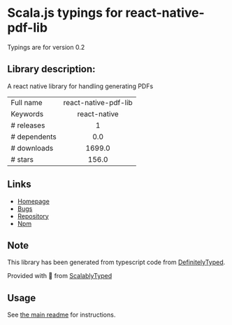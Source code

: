 
# Scala.js typings for react-native-pdf-lib

Typings are for version 0.2

## Library description:
A react native library for handling generating PDFs

|                    |                 |
| ------------------ | :-------------: |
| Full name          | react-native-pdf-lib |
| Keywords           | react-native |
| # releases         | 1 |
| # dependents       | 0.0 |
| # downloads        | 1699.0 |
| # stars            | 156.0 |

## Links
- [Homepage](https://github.com/Hopding/react-native-pdf-lib#readme)
- [Bugs](https://github.com/Hopding/react-native-pdf-lib/issues)
- [Repository](https://github.com/Hopding/react-native-pdf-lib)
- [Npm](https://www.npmjs.com/package/react-native-pdf-lib)
    


## Note
This library has been generated from typescript code from [DefinitelyTyped](https://definitelytyped.org).

Provided with :purple_heart: from [ScalablyTyped](https://github.com/oyvindberg/ScalablyTyped)

## Usage
See [the main readme](../../readme.md) for instructions.


